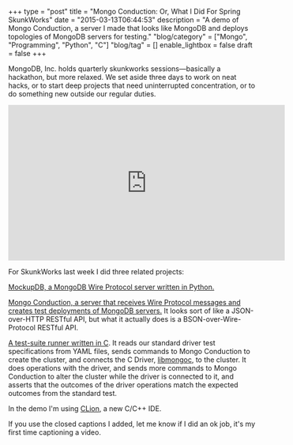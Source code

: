 +++
type = "post"
title = "Mongo Conduction: Or, What I Did For Spring SkunkWorks"
date = "2015-03-13T06:44:53"
description = "A demo of Mongo Conduction, a server I made that looks like MongoDB and deploys topologies of MongoDB servers for testing."
"blog/category" = ["Mongo", "Programming", "Python", "C"]
"blog/tag" = []
enable_lightbox = false
draft = false
+++

<p>MongoDB, Inc. holds quarterly skunkworks sessions&mdash;basically a hackathon, but more relaxed. We set aside three days to work on neat hacks, or to start deep projects that need uninterrupted concentration, or to do something new outside our regular duties.</p>
<iframe width="560" height="315" src="https://www.youtube.com/embed/BDBvBYHxDzM?rel=0" frameborder="0" allowfullscreen></iframe>

<p>For SkunkWorks last week I did three related projects:</p>
<p><a href="http://mockupdb.readthedocs.org/en/latest/tutorial.html">MockupDB, a MongoDB Wire Protocol server written in Python.</a></p>
<p><a href="http://mongo-conduction.readthedocs.org/">Mongo Conduction, a server that receives Wire Protocol messages and creates test deployments of MongoDB servers.</a> It looks sort of like a JSON-over-HTTP RESTful API, but what it actually does is a BSON-over-Wire-Protocol RESTful API.</p>
<p><a href="https://github.com/ajdavis/mongo-c-orchestration-demo/blob/master/mongo-c-orchestration-demo.c">A test-suite runner written in C</a>. It reads our standard driver test specifications from YAML files, sends commands to Mongo Conduction to create the cluster, and connects the C Driver, <a href="https://github.com/mongodb/mongo-c-driver">libmongoc</a>, to the cluster. It does operations with the driver, and sends more commands to Mongo Conduction to alter the cluster while the driver is connected to it, and asserts that the outcomes of the driver operations match the expected outcomes from the standard test.</p>
<p>In the demo I'm using <a href="https://www.jetbrains.com/clion/">CLion</a>, a new C/C++ IDE.</p>
<p>If you use the closed captions I added, let me know if I did an ok job, it's my first time captioning a video.</p>
    